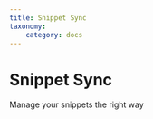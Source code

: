 ```yaml
---
title: Snippet Sync
taxonomy:
    category: docs
---
```


# Snippet Sync

Manage your snippets the right way
